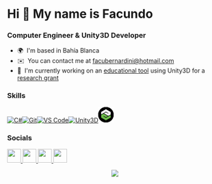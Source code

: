 # Hi 👋 My name is Facundo

### Computer Engineer & Unity3D Developer

*   🌍  I'm based in Bahía Blanca
*   ✉️  You can contact me at [facubernardini@hotmail.com](mailto:facubernardini@hotmail.com)
*   🚀  I'm currently working on an [educational tool](https://github.com/facubernardini/ProyectoFinalDeCarrera) using Unity3D for a [research grant](http://evc.cin.edu.ar)

### Skills

<p align="left">
<a href="https://docs.microsoft.com/en-us/dotnet/csharp/" target="_blank" rel="noreferrer"><img src="https://raw.githubusercontent.com/danielcranney/readme-generator/main/public/icons/skills/csharp-colored.svg" width="36" height="36" alt="C#" /></a><a href="https://git-scm.com/" target="_blank" rel="noreferrer"><img src="https://raw.githubusercontent.com/danielcranney/readme-generator/main/public/icons/skills/git-colored.svg" width="36" height="36" alt="Git" /></a><a href="https://code.visualstudio.com/" target="_blank" rel="noreferrer"><img src="https://raw.githubusercontent.com/danielcranney/readme-generator/main/public/icons/skills/visualstudiocode.svg" width="36" height="36" alt="VS Code" /></a><a href="https://www.unity.com" target="_blank" rel="noreferrer"><img src="https://www.vectorlogo.zone/logos/unity3d/unity3d-icon.svg" width="36" height="36" alt="Unity3D" /></a><a href="https://developer.vuforia.com" target="_blank" rel="noreferrer"><img src="https://github.com/facubernardini/RealidadVirtual/blob/main/Assets/Images/vuforiaLogo2.svg" width="36" height="36" alt="Vuforia" /></a>
</p>

### Socials

<p align="left"> <a href="https://discord.com/users/facu125" target="_blank" rel="noreferrer"> <picture> <source media="(prefers-color-scheme: light)" srcset="https://raw.githubusercontent.com/danielcranney/readme-generator/main/public/icons/socials/discord-dark.svg" /> <source media="(prefers-color-scheme: light)" srcset="https://raw.githubusercontent.com/danielcranney/readme-generator/main/public/icons/socials/discord.svg" /> <img src="https://raw.githubusercontent.com/danielcranney/readme-generator/main/public/icons/socials/discord.svg" width="32" height="32" /> </picture> </a> <a href="https://www.github.com/facubernardini" target="_blank" rel="noreferrer"> <picture> <source media="(prefers-color-scheme: dark)" srcset="https://raw.githubusercontent.com/danielcranney/readme-generator/main/public/icons/socials/github-dark.svg" /> <source media="(prefers-color-scheme: light)" srcset="https://raw.githubusercontent.com/danielcranney/readme-generator/main/public/icons/socials/github.svg" /> <img src="https://raw.githubusercontent.com/danielcranney/readme-generator/main/public/icons/socials/github.svg" width="32" height="32" /> </picture> </a> <a href="http://www.instagram.com/facubernardini" target="_blank" rel="noreferrer"> <picture> <source media="(prefers-color-scheme: light)" srcset="https://raw.githubusercontent.com/danielcranney/readme-generator/main/public/icons/socials/instagram-dark.svg" /> <source media="(prefers-color-scheme: light)" srcset="https://raw.githubusercontent.com/danielcranney/readme-generator/main/public/icons/socials/instagram.svg" /> <img src="https://raw.githubusercontent.com/danielcranney/readme-generator/main/public/icons/socials/instagram.svg" width="32" height="32" /> </picture> </a> <a href="https://www.linkedin.com/in/facundo-bernardini-9a27a022b" target="_blank" rel="noreferrer"> <picture> <source media="(prefers-color-scheme: light)" srcset="https://raw.githubusercontent.com/danielcranney/readme-generator/main/public/icons/socials/linkedin-dark.svg" /> <source media="(prefers-color-scheme: light)" srcset="https://raw.githubusercontent.com/danielcranney/readme-generator/main/public/icons/socials/linkedin.svg" /> <img src="https://raw.githubusercontent.com/danielcranney/readme-generator/main/public/icons/socials/linkedin.svg" width="32" height="32" /> </picture> </a></p>

<div id="header" align="center">
  <img src="https://media2.giphy.com/media/v1.Y2lkPTc5MGI3NjExenI0NXpjNWxkOWliZXF6aGEyYXc3bXYzNnh3MDM1NmRwN2trMG5nYyZlcD12MV9pbnRlcm5hbF9naWZfYnlfaWQmY3Q9Zw/Dh5q0sShxgp13DwrvG/giphy.gif" width="180"/>
</div>
